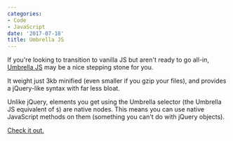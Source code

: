 ```yaml
---
categories:
- Code
- JavaScript
date: '2017-07-18'
title: Umbrella JS
---
```


If you're looking to transition to vanilla JS but aren't ready to go all-in, [Umbrella JS](https://umbrellajs.com/) may be a nice stepping stone for you.

It weight just 3kb minified (even smaller if you gzip your files), and provides a jQuery-like syntax with far less bloat.

Unlike jQuery, elements you get using the Umbrella selector (the Umbrella JS equivalent of `$`) are native nodes. This means you can use native JavaScript methods on them (something you can't do with jQuery objects).

[Check it out.](https://umbrellajs.com/)